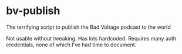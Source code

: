 # bv-publish
The terrifying script to publish the Bad Voltage podcast to the world

Not usable without tweaking. Has lots hardcoded. Requires many auth credentials, none of which I've had time to document.
